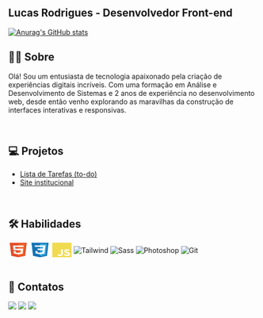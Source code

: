 ## Lucas Rodrigues - Desenvolvedor Front-end

[![Anurag's GitHub stats](https://github-readme-stats.vercel.app/api?username=lucasmrdeveloper&theme=tokyonight&show_icons=true)](https://github.com/anuraghazra/github-readme-stats)


## 👩‍💻 Sobre
Olá! Sou um entusiasta de tecnologia apaixonado pela criação de experiências digitais incríveis. Com uma formação em Análise e Desenvolvimento de Sistemas e 2 anos de experiência no desenvolvimento web, desde então venho explorando as maravilhas da construção de interfaces interativas e responsivas.

<br>

## 💻 Projetos
<div>
  <ul>
    <li><a href="https://github.com/lucasmrdeveloper/to-do">Lista de Tarefas (to-do)</a></li>
    <li><a href="https://lucasmrdeveloper.github.io/site-institucional-wc-development">Site institucional</a></li>
  </ul>
</div>

<br>

## 🛠 Habilidades
<div style="display: inline_block">
  <img align="center" alt="HTML" height="30" width="40" src="https://raw.githubusercontent.com/devicons/devicon/master/icons/html5/html5-original.svg">
  <img align="center" alt="CSS" height="30" width="40" src="https://raw.githubusercontent.com/devicons/devicon/master/icons/css3/css3-original.svg">
  <img align="center" alt="Javascript" height="30" width="40" src="https://raw.githubusercontent.com/devicons/devicon/master/icons/javascript/javascript-plain.svg">
  <img align="center" alt="Tailwind" height="30" width="40" src="https://cdn.jsdelivr.net/gh/devicons/devicon/icons/tailwindcss/tailwindcss-plain.svg"/>
  <img align="center" alt="Sass" height="30" width="40" src="https://cdn.jsdelivr.net/gh/devicons/devicon/icons/sass/sass-original.svg"/> 
  <img align="center" alt="Photoshop" height="30" width="40" src="https://cdn.jsdelivr.net/gh/devicons/devicon/icons/photoshop/photoshop-plain.svg"/>
  <img align="center" alt="Git" height="30" width="40" src="https://cdn.jsdelivr.net/gh/devicons/devicon/icons/git/git-plain.svg"/>   
</div>

<br>

## 💬 Contatos
<div>  
   <a href="https://www.linkedin.com/in/lucasrodriguesmr/" target="_blank"><img src="https://img.shields.io/badge/-LinkedIn-%230077B5?style=for-the-badge&logo=linkedin&logoColor=white" target="_blank"></a> 
  <a href = "mailto:lucasrodrigues.mr@gmail.com"><img src="https://img.shields.io/badge/Gmail-D14836?style=for-the-badge&logo=gmail&logoColor=white" target="_blank"></a>
  <a href="https://lucasmrdeveloper.github.io/portfolio/" target="_blank"><img src="https://img.shields.io/badge/website-000000?style=for-the-badge&logo=About.me&logoColor=white" target="_blank"></a> 
</div>
